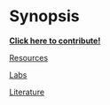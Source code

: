 # Synopsis

[**Click here to contribute!**](https://github.com/platynereis/resources/issues/new)

[Resources](resources.md)

[Labs](labs.md)

[Literature](literature.md)

